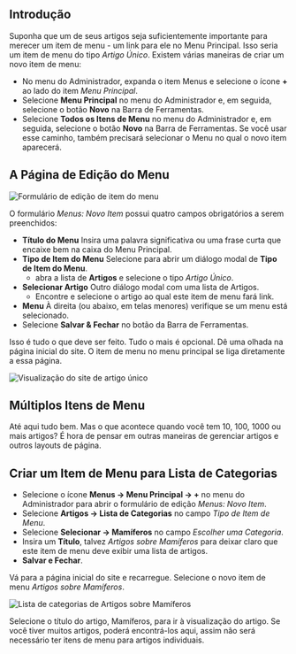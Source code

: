 <!-- Filename: J4.x:Getting_Started:_Adding_a_Menu_Item / Display title: Adicionando um Item ao Menu -->

## Introdução

Suponha que um de seus artigos seja suficientemente importante para merecer um
item de menu - um link para ele no Menu Principal. Isso seria um item de menu do tipo *Artigo Único*. Existem várias maneiras de criar um novo item de menu:

- No menu do Administrador, expanda o item Menus e selecione o ícone **+**
  ao lado do item *Menu Principal*.
- Selecione **Menu Principal** no menu do Administrador e, em seguida, selecione o
  botão **Novo** na Barra de Ferramentas.
- Selecione **Todos os Itens de Menu** no menu do Administrador e, em seguida, selecione
  o botão **Novo** na Barra de Ferramentas. Se você usar esse caminho, também precisará selecionar o Menu no qual o novo item aparecerá.

## A Página de Edição do Menu

![Formulário de edição de item do menu](../../../en/images/getting-started/menu-item-edit-form.png)

O formulário *Menus: Novo Item* possui quatro campos obrigatórios a serem preenchidos:

- **Título do Menu** Insira uma palavra significativa ou uma frase curta que encaixe
  bem na caixa do Menu Principal.
- **Tipo de Item do Menu** Selecione para abrir um diálogo modal de **Tipo de Item do Menu**.
  - abra a lista de **Artigos** e selecione o tipo *Artigo Único*.
- **Selecionar Artigo** Outro diálogo modal com uma lista de Artigos. 
  - Encontre e selecione o artigo ao qual este item de menu fará link.
- **Menu** À direita (ou abaixo, em telas menores) verifique se um
  menu está selecionado.
- Selecione **Salvar & Fechar** no botão da Barra de Ferramentas.

Isso é tudo o que deve ser feito. Tudo o mais é opcional. Dê uma olhada na 
página inicial do site. O item de menu no menu principal se liga diretamente a essa página.

![Visualização do site de artigo único](../../../en/images/getting-started/menu-item-single-article-site-view.png)

## Múltiplos Itens de Menu

Até aqui tudo bem. Mas o que acontece quando você tem 10, 100, 1000 ou mais artigos? É hora de pensar em outras maneiras de gerenciar artigos e outros layouts de página.

## Criar um Item de Menu para Lista de Categorias

- Selecione o ícone **Menus → Menu Principal → +** no menu do Administrador para abrir o formulário de edição *Menus: Novo Item*.
- Selecione **Artigos → Lista de Categorias** no campo *Tipo de Item de Menu*.
- Selecione **Selecionar → Mamíferos** no campo *Escolher uma Categoria*.
- Insira um **Título**, talvez *Artigos sobre Mamíferos* para deixar claro que este item de menu deve exibir uma lista de artigos.
- **Salvar e Fechar**.

Vá para a página inicial do site e recarregue. Selecione o novo item de menu *Artigos sobre Mamíferos*.

![Lista de categorias de Artigos sobre Mamíferos](../../../en/images/getting-started/menu-item-category-list-site-view.png)

Selecione o título do artigo, Mamíferos, para ir à visualização do artigo. Se você tiver muitos artigos, poderá encontrá-los aqui, assim não será necessário ter itens de menu para artigos individuais.

